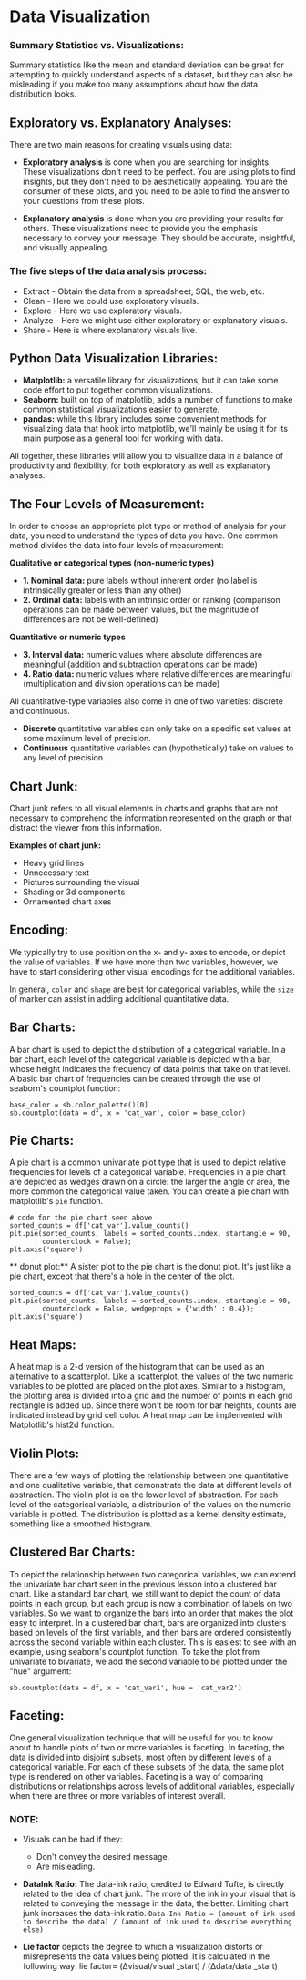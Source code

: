 
# Data Visualization

### Summary Statistics vs. Visualizations:
Summary statistics like the mean and standard deviation can be great for attempting to quickly understand aspects of a dataset, but they can also be misleading if you make too many assumptions about how the data distribution looks.


## Exploratory vs. Explanatory Analyses:

There are two main reasons for creating visuals using data:

- **Exploratory analysis** is done when you are searching for insights. These visualizations don't need to be perfect. You are using plots to find insights, but they don't need to be aesthetically appealing. You are the consumer of these plots, and you need to be able to find the answer to your questions from these plots.

- **Explanatory analysis** is done when you are providing your results for others. These visualizations need to provide you the emphasis necessary to convey your message. They should be accurate, insightful, and visually appealing.

### The five steps of the data analysis process:
- Extract - Obtain the data from a spreadsheet, SQL, the web, etc.
- Clean - Here we could use exploratory visuals.
- Explore - Here we use exploratory visuals.
- Analyze - Here we might use either exploratory or explanatory visuals.
- Share - Here is where explanatory visuals live.

## Python Data Visualization Libraries:

- **Matplotlib:** a versatile library for visualizations, but it can take some code effort to put together common visualizations.
- **Seaborn:** built on top of matplotlib, adds a number of functions to make common statistical visualizations easier to generate.
- **pandas:** while this library includes some convenient methods for visualizing data that hook into matplotlib, we'll mainly be using it for its main purpose as a general tool for working with data.

All together, these libraries will allow you to visualize data in a balance of productivity and flexibility, for both exploratory as well as explanatory analyses.

## The Four Levels of Measurement:

In order to choose an appropriate plot type or method of analysis for your data, you need to understand the types of data you have. One common method divides the data into four levels of measurement:

**Qualitative or categorical types (non-numeric types)**
- **1. Nominal data:** pure labels without inherent order (no label is intrinsically greater or less than any other)
- **2. Ordinal data:** labels with an intrinsic order or ranking (comparison operations can be made between values, but the magnitude of differences are not be well-defined)

**Quantitative or numeric types**
- **3. Interval data:** numeric values where absolute differences are meaningful (addition and subtraction operations can be made)
- **4. Ratio data:** numeric values where relative differences are meaningful (multiplication and division operations can be made)

All quantitative-type variables also come in one of two varieties: discrete and continuous.

- **Discrete** quantitative variables can only take on a specific set values at some maximum level of precision.
- **Continuous** quantitative variables can (hypothetically) take on values to any level of precision.


## Chart Junk:
Chart junk refers to all visual elements in charts and graphs that are not necessary to comprehend the information represented on the graph or that distract the viewer from this information.

**Examples of chart junk:**

- Heavy grid lines
- Unnecessary text
- Pictures surrounding the visual
- Shading or 3d components
- Ornamented chart axes

## Encoding:
We typically try to use position on the x- and y- axes to encode, or depict the value of variables. If we have more than two variables, however, we have to start considering other visual encodings for the additional variables.

In general, `color` and `shape` are best for categorical variables, while the `size` of marker can assist in adding additional quantitative data.


## Bar Charts:
A bar chart is used to depict the distribution of a categorical variable. In a bar chart, each level of the categorical variable is depicted with a bar, whose height indicates the frequency of data points that take on that level. A basic bar chart of frequencies can be created through the use of seaborn's countplot function:
```
base_color = sb.color_palette()[0]
sb.countplot(data = df, x = 'cat_var', color = base_color)
```

## Pie Charts:
A pie chart is a common univariate plot type that is used to depict relative frequencies for levels of a categorical variable. Frequencies in a pie chart are depicted as wedges drawn on a circle: the larger the angle or area, the more common the categorical value taken. You can create a pie chart with matplotlib's `pie` function. 
```
# code for the pie chart seen above
sorted_counts = df['cat_var'].value_counts()
plt.pie(sorted_counts, labels = sorted_counts.index, startangle = 90,
        counterclock = False);
plt.axis('square')
```
** donut plot:** A sister plot to the pie chart is the donut plot. It's just like a pie chart, except that there's a hole in the center of the plot.
```
sorted_counts = df['cat_var'].value_counts()
plt.pie(sorted_counts, labels = sorted_counts.index, startangle = 90,
        counterclock = False, wedgeprops = {'width' : 0.4});
plt.axis('square')
```

## Heat Maps:
A heat map is a 2-d version of the histogram that can be used as an alternative to a scatterplot. Like a scatterplot, the values of the two numeric variables to be plotted are placed on the plot axes. Similar to a histogram, the plotting area is divided into a grid and the number of points in each grid rectangle is added up. Since there won't be room for bar heights, counts are indicated instead by grid cell color. A heat map can be implemented with Matplotlib's hist2d function.

## Violin Plots:
There are a few ways of plotting the relationship between one quantitative and one qualitative variable, that demonstrate the data at different levels of abstraction. The violin plot is on the lower level of abstraction. For each level of the categorical variable, a distribution of the values on the numeric variable is plotted. The distribution is plotted as a kernel density estimate, something like a smoothed histogram.

## Clustered Bar Charts:
To depict the relationship between two categorical variables, we can extend the univariate bar chart seen in the previous lesson into a clustered bar chart. Like a standard bar chart, we still want to depict the count of data points in each group, but each group is now a combination of labels on two variables. So we want to organize the bars into an order that makes the plot easy to interpret. In a clustered bar chart, bars are organized into clusters based on levels of the first variable, and then bars are ordered consistently across the second variable within each cluster. This is easiest to see with an example, using seaborn's countplot function. To take the plot from univariate to bivariate, we add the second variable to be plotted under the "hue" argument:
```
sb.countplot(data = df, x = 'cat_var1', hue = 'cat_var2')
```

## Faceting:
One general visualization technique that will be useful for you to know about to handle plots of two or more variables is faceting. In faceting, the data is divided into disjoint subsets, most often by different levels of a categorical variable. For each of these subsets of the data, the same plot type is rendered on other variables. Faceting is a way of comparing distributions or relationships across levels of additional variables, especially when there are three or more variables of interest overall.


### NOTE:
- Visuals can be bad if they:
  - Don't convey the desired message.
  - Are misleading.
  
- **DataInk Ratio:**
The data-ink ratio, credited to Edward Tufte, is directly related to the idea of chart junk. The more of the ink in your visual that is related to conveying the message in the data, the better.
Limiting chart junk increases the data-ink ratio.
`Data-Ink Ratio = (amount of ink used to describe the data) / (amount of ink used to describe everything else)`

- **Lie factor** depicts the degree to which a visualization distorts or misrepresents the data values being plotted. It is calculated in the following way:
lie factor= (Δvisual/visual _start) / (Δdata/data _start)


